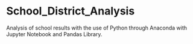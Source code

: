 # School_District_Analysis
Analysis of school results with the use of Python through Anaconda with Jupyter Notebook and Pandas Library.
